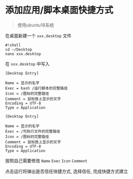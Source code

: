 # 添加应用/脚本桌面快捷方式

> 使用ubuntu18系统

在桌面新建一个 `xxx.desktop` 文件

    #!shell
    cd ~/Desktop
    nano xxx.desktop

在 `xxx.desktop` 中写入

``` properties tab="脚本"
[Desktop Entry]

Name = 显示的名字
Exec = bash /运行脚本的完整路径
Icon = /图标的完整路径
Comment = 鼠标放上显示的文字
Encoding = UTF-8
Type = Application
```

``` properties tab="可执行文件"
[Desktop Entry]

Name = 显示的名字
Exec = /可执行文件的完整路径
Icon = /图标的完整路径
Comment = 鼠标放上显示的文字
Encoding = UTF-8
Type = Application
```

按照自己需要修改 `Name` `Exec` `Icon` `Comment`

点击运行将弹出是否信任快捷方式, 选择信任, 完成快捷方式建立